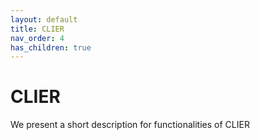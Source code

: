 ```yaml
---
layout: default
title: CLIER
nav_order: 4
has_children: true
---
```


# CLIER

We present a short description for functionalities of CLIER